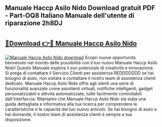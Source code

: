 ## Manuale Haccp Asilo Nido Download gratuit PDF - Part-OQ8 Italiano Manuale dell'utente di riparazione 2h8DJ

# <h2><a href="http://dfb4mow.blite.top/?on=Manuale+Haccp+Asilo+Nido">🔗Download 👉🔴 Manuale Haccp Asilo Nido</a></h2>

[![Manuale Haccp Asilo Nido download](https://i.imgur.com/lujVjoI.png)](http://dfb4mow.blite.top/?on=Manuale+Haccp+Asilo+Nido)
Scopri nuove opportunità benvenuto nel mondo delle possibilità con il tuo nuovo Manuale Haccp Asilo Nido! Questo Manuale esplora il suo potenziale di creatività e innovazione. Si prega di contattare il Servizio Clienti per assistenza REDDDDDDD se hai bisogno di aiuto, non esitare a contattare il nostro team di assistenza clienti dedicato. Manuale Haccp Asilo Nido offre agli utenti una serie di funzionalità avanzate come assistenti virtuali, notifiche intelligenti, gadget personalizzabili e attività automatizzate, tutte facilmente controllabili dall'interfaccia. Riteniamo che Manuale Haccp Asilo Nido sia stata una guida dettagliata e informativa alla tua ricerca per comprendere le caratteristiche e le capacità del tuo nuovo articolo. Se hai bisogno di aiuto o hai domande, il nostro team di assistenza clienti è sempre a tua disposizione.
